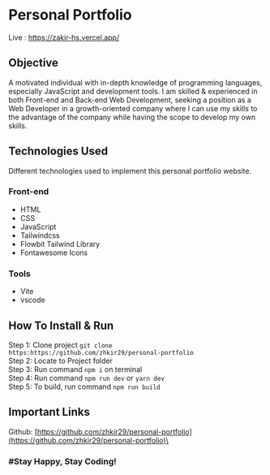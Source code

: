 
# Personal Portfolio
Live : https://zakir-hs.vercel.app/
## Objective

A motivated individual with in-depth knowledge of programming languages, especially JavaScript and development tools. I am skilled & experienced in both Front-end and Back-end Web Development, seeking a position as a Web Developer in a growth-oriented company where I can use my skills to the advantage of the company while having the scope to develop my own skills.

## Technologies Used
Different technologies used to implement this personal portfolio website.

### Front-end
 - HTML
 - CSS
 - JavaScript
 - Tailwindcss 
 - Flowbit Tailwind Library
 - Fontawesome Icons

### Tools

 - Vite
 - vscode

## How To Install & Run 
Step 1: Clone project `git clone https:https://github.com/zhkir29/personal-portfolio`\
Step 2: Locate to Project folder\
Step 3: Run command `npm i` on terminal\
Step 4: Run command `npm run dev` or `yarn dev`\
Step 5: To build, run command `npm run build`

## Important Links
Github: [https://github.com/zhkir29/personal-portfolio](https://github.com/zhkir29/personal-portfolio)\


### #Stay Happy, Stay Coding!
